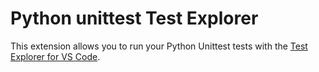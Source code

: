 # Python unittest Test Explorer

This extension allows you to run your Python Unittest tests with the 
[Test Explorer for VS Code](https://marketplace.visualstudio.com/items?itemName=hbenl.vscode-test-explorer).
